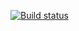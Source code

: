 [![Build status](https://ci.appveyor.com/api/projects/status/p4dua9iq3e3c5haq?svg=true)](https://ci.appveyor.com/project/Tasilia/dz2-1)